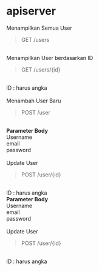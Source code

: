 # apiserver

Menampilkan Semua User <br/> 
<blockquote> GET /users </blockquote>
<br/>
Menampilkan User berdasarkan ID <br />
<blockquote> GET /users/{id} </blockquote> <br/>
ID : harus angka
<br/>
<br/>
Menambah User Baru <br/>
<blockquote> POST /user </blockquote>
<br>
<b>Parameter Body</b><br/>
Username<br/>
email<br/>
password<br/>
<br/>
Update User <br/>
<blockquote> POST /user/{id} </blockquote>
<br>
ID : harus angka
<br>
<b>Parameter Body</b><br/>
Username<br/>
email<br/>
password<br/>

<br/>
Update User <br/>
<blockquote> POST /user/{id} </blockquote>
<br>
ID : harus angka
<br>